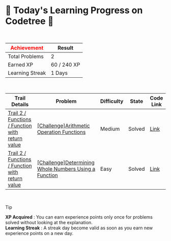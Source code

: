 # 🌲 Today's Learning Progress on Codetree 🌲

<br />

| <span style="color:red;display:block;text-align:center;"> **Achievement**</span> | Result |
|---|---|
|Total Problems| 2 |
| Earned XP | 60 / 240 XP |
| Learning Streak | 1 Days |

<br />

|Trail Details|Problem|Difficulty|State|Code Link|
|---|---|---|---|---|
|[Trail 2 / Functions / Function with return value](https://www.codetree.ai/trail-info/novice-mid/)|[[Challenge]Arithmetic Operation Functions](https://www.codetree.ai/trails/complete/curated-cards/challenge-quadratic-operations-function/)|Medium|Solved|[Link](https://github.com/linuschoudhury/codetree/blob/main/250208/%EC%82%AC%EC%B9%99%EC%97%B0%EC%82%B0%20%ED%95%A8%EC%88%98/quadratic-operations-function.py)|
|[Trail 2 / Functions / Function with return value](https://www.codetree.ai/trail-info/novice-mid/)|[[Challenge]Determining Whole Numbers Using a Function](https://www.codetree.ai/trails/complete/curated-cards/challenge-determining-the-whole-number-using-a-function/)|Easy|Solved|[Link](https://github.com/linuschoudhury/codetree/blob/main/250208/%ED%95%A8%EC%88%98%EB%A5%BC%20%EC%9D%B4%EC%9A%A9%ED%95%9C%20%EC%98%A8%EC%A0%84%EC%88%98%20%ED%8C%90%EB%B3%84/determining-the-whole-number-using-a-function.py)|


<br />

> [!TIP]
> **XP Acquired** : You can earn experience points only once for problems solved without looking at the explanation.  
> **Learning Streak** : A streak day become valid as soon as you earn new experience points on a new day.

